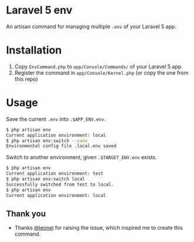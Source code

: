 # Laravel 5 env

An artisan command for managing multiple `.env` of your Laravel 5 app.

# Installation

1. Copy `EnvCommand.php` to `app/Console/Commands/` of your Laravel 5 app.
2. Register the command in `app/Console/Kernel.php` (or copy the one from this repo)

# Usage

Save the current `.env` into `.$APP_ENV.env`.

```bash
$ php artisan env
Current application environment: local
$ php artisan env:switch --save
Environmental config file .local.env saved
```

Switch to another environment, given `.$TARGET_ENV.env` exists.

```bash
$ php artisan env
Current application environment: test
$ php artisan env:switch local
Successfully switched from test to local.
$ php artisan env
Current application environment: local
```

## Thank you

* Thanks [@leonel](http://blog.tommyku.com/blog/setting-up-laravel-5-0-for-openshift#comment-1905666612) for raising the issue, which inspired me to create this command.
